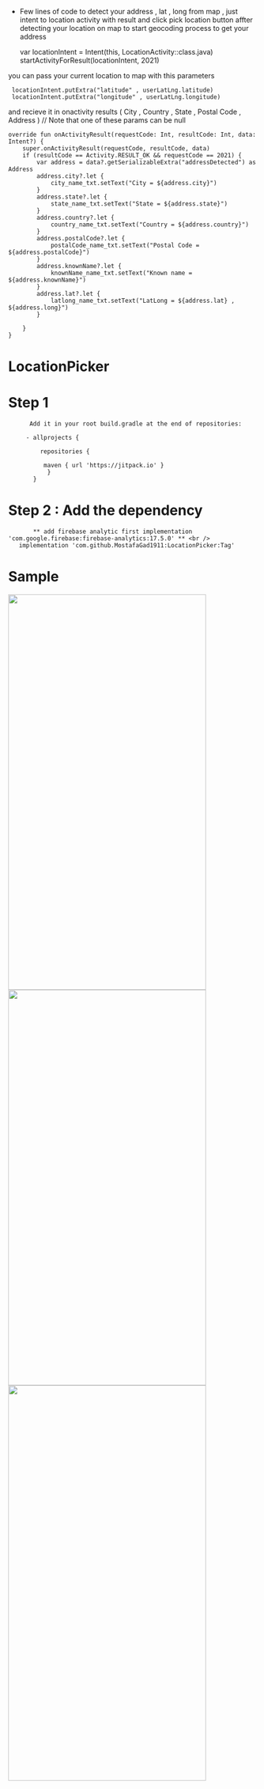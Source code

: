 - Few lines of code to detect your address , lat , long from map , just intent to location activity with result and click pick location button affter detecting your location on map to start geocoding process to get your address

     var locationIntent = Intent(this, LocationActivity::class.java) <br />
     startActivityForResult(locationIntent, 2021)

you can pass your current location to map with this parameters

     locationIntent.putExtra("latitude" , userLatLng.latitude)
     locationIntent.putExtra("longitude" , userLatLng.longitude)

and recieve it in onactivity results ( City , Country , State , Postal Code , Address ) // Note that one of these params can be null

    override fun onActivityResult(requestCode: Int, resultCode: Int, data: Intent?) {
        super.onActivityResult(requestCode, resultCode, data)
        if (resultCode == Activity.RESULT_OK && requestCode == 2021) {
            var address = data?.getSerializableExtra("addressDetected") as Address
            address.city?.let {
                city_name_txt.setText("City = ${address.city}")
            }
            address.state?.let {
                state_name_txt.setText("State = ${address.state}")
            }
            address.country?.let {
                country_name_txt.setText("Country = ${address.country}")
            }
            address.postalCode?.let {
                postalCode_name_txt.setText("Postal Code = ${address.postalCode}")
            }
            address.knownName?.let {
                knownName_name_txt.setText("Known name = ${address.knownName}")
            }
            address.lat?.let {
                latlong_name_txt.setText("LatLong = ${address.lat} , ${address.long}")
            }      
	    
	    }
    }


# LocationPicker
  
# Step 1
          Add it in your root build.gradle at the end of repositories:
          
         - allprojects {
		
	         repositories {
		
			  maven { url 'https://jitpack.io' }
		       } 
	       }

# Step 2 : Add the dependency
 
           ** add firebase analytic first implementation 'com.google.firebase:firebase-analytics:17.5.0' ** <br />
	   implementation 'com.github.MostafaGad1911:LocationPicker:Tag'
	   
	
	
# Sample 


 
 <img src="https://user-images.githubusercontent.com/25991597/110681788-e042d380-81e2-11eb-98f5-105bac8b2230.jpg" width="400" height="800" />

 <img src="https://user-images.githubusercontent.com/25991597/110532061-09049380-8125-11eb-983c-1830f290ddae.jpg" width="400" height="800" />

 <img src="https://user-images.githubusercontent.com/25991597/110699130-3883d080-81f7-11eb-9d22-b5395aa54cb6.jpg" width="400" height="800" />
 
 



	
	
	   
